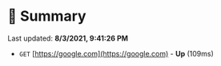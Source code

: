 # 📖 Summary
Last updated: **8/3/2021, 9:41:26 PM**

- `GET` [https://google.com](https://google.com) - **Up** (109ms)
